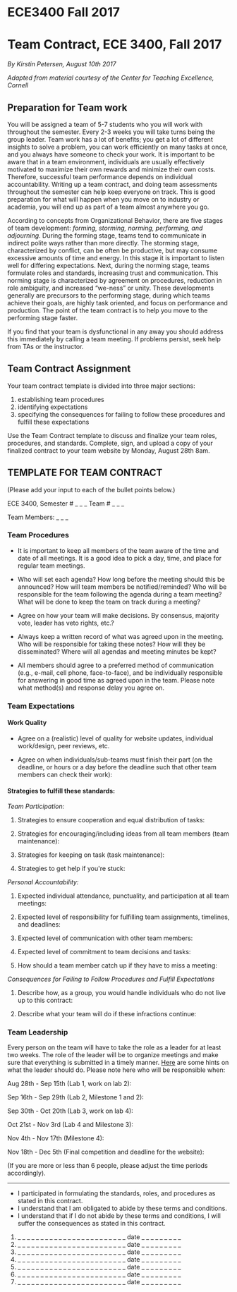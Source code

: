 # ECE3400 Fall 2017

# Team Contract, ECE 3400, Fall 2017

*By Kirstin Petersen, August 10th 2017*

*Adapted from material courtesy of the Center for Teaching Excellence, Cornell*

## Preparation for Team work

You will be assigned a team of 5-7 students who you will work with throughout the semester. Every 2-3 weeks you will take turns being the group leader. Team work has a lot of benefits; you get a lot of different insights to solve a problem, you can work efficiently on many tasks at once, and you always have someone to check your work. It is important to be aware that in a team environment, individuals are usually effectively motivated to maximize their own rewards and minimize their own costs. Therefore, successful team performance depends on individual accountability. Writing up a team contract, and doing team assessments throughout the semester can help keep everyone on track. This is good preparation for what will happen when you move on to industry or academia, you will end up as part of a team almost anywhere you go.

According to concepts from Organizational Behavior, there are five stages of team development: _forming, storming, norming, performing, and adjourning_. During the forming stage, teams tend to communicate in indirect polite ways rather than more directly. The storming stage, characterized by conflict, can be often be productive, but may consume excessive amounts of time and energy. In this stage it is important to listen well for differing expectations. Next, during the norming stage, teams formulate roles and standards, increasing trust and communication. This norming stage is characterized by agreement on procedures, reduction in role ambiguity, and increased “we-ness” or unity.  These developments generally are precursors to the performing stage, during which teams achieve their goals, are highly task oriented, and focus on performance and production. The point of the team contract is to help you move to the performing stage faster.

If you find that your team is dysfunctional in any away you should address this immediately by calling a team meeting. If problems persist, seek help from TAs or the instructor.

## Team Contract Assignment

Your team contract template is divided into three major sections:

1.	establishing team procedures
2.	identifying expectations
3.	specifying the consequences for failing to follow these procedures and fulfill these expectations

Use the Team Contract template to discuss and finalize your team roles, procedures, and standards. Complete, sign, and upload a copy of your finalized contract to your team website by Monday, August 28th 8am.

## TEMPLATE FOR TEAM CONTRACT
(Please add your input to each of the bullet points below.)

ECE 3400, Semester # _ _ _ Team # _ _ _

Team Members: _ _ _

### Team Procedures

* It is important to keep all members of the team aware of the time and date of all meetings. It is a good idea to pick a day, time, and place for regular team meetings.

* Who will set each agenda? How long before the meeting should this be announced? How will team members be notified/reminded? Who will be responsible for the team following the agenda during a team meeting? What will be done to keep the team on track during a meeting?

*	Agree on how your team will make decisions. By consensus, majority vote, leader has veto rights, etc.?

*	Always keep a written record of what was agreed upon in the meeting. Who will be responsible for taking these notes? How will they be disseminated? Where will all agendas and meeting minutes be kept?

*	All members should agree to a preferred method of communication (e.g., e-mail, cell phone, face-to-face), and be individually responsible for answering in good time as agreed upon in the team. Please note what method(s) and response delay you agree on.

### Team Expectations

#### Work Quality

* Agree on a (realistic) level of quality for website updates, individual work/design, peer reviews, etc.

* Agree on when individuals/sub-teams must finish their part (on the deadline, or hours or a day before the deadline such that other team members can check their work):

#### Strategies to fulfill these standards:

_Team Participation:_

1.	Strategies to ensure cooperation and equal distribution of tasks:

2.	Strategies for encouraging/including ideas from all team members (team maintenance):

3.	Strategies for keeping on task (task maintenance):

4.	Strategies to get help if you're stuck:

_Personal Accountability:_

1.	Expected individual attendance, punctuality, and participation at all team meetings:

2.	Expected level of responsibility for fulfilling team assignments, timelines, and deadlines:

3.	Expected level of communication with other team members:

4.	Expected level of commitment to team decisions and tasks:

5. How should a team member catch up if they have to miss a meeting:

_Consequences for Failing to Follow Procedures and Fulfill Expectations_

1.	Describe how, as a group, you would handle individuals who do not live up to this contract:

2.	Describe what your team will do if these infractions continue:

### Team Leadership

Every person on the team will have to take the role as a leader for at least two weeks. The role of the leader will be to organize meetings and make sure that everything is submitted in a timely manner. [Here](./Leadership.md) are some hints on what the leader should do. Please note here who will be responsible when:

Aug 28th - Sep 15th (Lab 1, work on lab 2):

Sep 16th - Sep 29th (Lab 2, Milestone 1 and 2):

Sep 30th - Oct 20th (Lab 3, work on lab 4):

Oct 21st - Nov 3rd (Lab 4 and Milestone 3):

Nov 4th - Nov 17th (Milestone 4):

Nov 18th - Dec 5th (Final competition and deadline for the website):

(If you are more or less than 6 people, please adjust the time periods accordingly).

------

* I participated in formulating the standards, roles, and procedures as stated in this contract.
* I understand that I am obligated to abide by these terms and conditions.
* I understand that if I do not abide by these terms and conditions, I will suffer the consequences as stated in this contract.

1.  _ _ _ _ _ _ _ _ _ _ _ _ _ _ _ _ _ _ _ _ _ _ _ _  date  _ _ _ _ _ _ _ _ _
2.  _ _ _ _ _ _ _ _ _ _ _ _ _ _ _ _ _ _ _ _ _ _ _ _  date  _ _ _ _ _ _ _ _ _
3.  _ _ _ _ _ _ _ _ _ _ _ _ _ _ _ _ _ _ _ _ _ _ _ _  date  _ _ _ _ _ _ _ _ _
4.  _ _ _ _ _ _ _ _ _ _ _ _ _ _ _ _ _ _ _ _ _ _ _ _  date  _ _ _ _ _ _ _ _ _
5.  _ _ _ _ _ _ _ _ _ _ _ _ _ _ _ _ _ _ _ _ _ _ _ _  date  _ _ _ _ _ _ _ _ _
6.  _ _ _ _ _ _ _ _ _ _ _ _ _ _ _ _ _ _ _ _ _ _ _ _  date  _ _ _ _ _ _ _ _ _
7.  _ _ _ _ _ _ _ _ _ _ _ _ _ _ _ _ _ _ _ _ _ _ _ _  date  _ _ _ _ _ _ _ _ _
